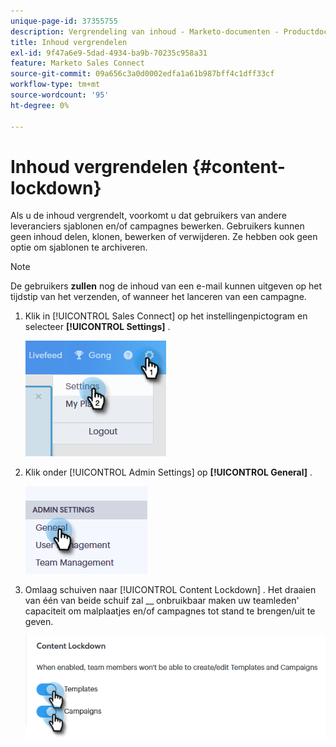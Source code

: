```yaml
---
unique-page-id: 37355755
description: Vergrendeling van inhoud - Marketo-documenten - Productdocumentatie
title: Inhoud vergrendelen
exl-id: 9f47a6e9-5dad-4934-ba9b-70235c958a31
feature: Marketo Sales Connect
source-git-commit: 09a656c3a0d0002edfa1a61b987bff4c1dff33cf
workflow-type: tm+mt
source-wordcount: '95'
ht-degree: 0%

---
```


# Inhoud vergrendelen {#content-lockdown}

Als u de inhoud vergrendelt, voorkomt u dat gebruikers van andere leveranciers sjablonen en/of campagnes bewerken. Gebruikers kunnen geen inhoud delen, klonen, bewerken of verwijderen. Ze hebben ook geen optie om sjablonen te archiveren.

>[!NOTE]
>
>De gebruikers **zullen** nog de inhoud van een e-mail kunnen uitgeven op het tijdstip van het verzenden, of wanneer het lanceren van een campagne.

1. Klik in [!UICONTROL Sales Connect] op het instellingenpictogram en selecteer **[!UICONTROL Settings]** .

   ![](assets/one-4.png)

1. Klik onder [!UICONTROL Admin Settings] op **[!UICONTROL General]** .

   ![](assets/two-4.png)

1. Omlaag schuiven naar [!UICONTROL Content Lockdown] . Het draaien van één van beide schuif zal __ onbruikbaar maken uw teamleden&#39; capaciteit om malplaatjes en/of campagnes tot stand te brengen/uit te geven.

   ![](assets/three-4.png)
